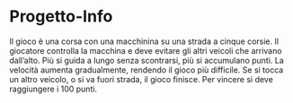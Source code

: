 # Progetto-Info
Il gioco è una corsa con una macchinina su una strada a cinque corsie.
Il giocatore controlla la macchina e deve evitare gli altri veicoli che arrivano dall’alto.
Più si guida a lungo senza scontrarsi, più si accumulano punti.
La velocità aumenta gradualmente, rendendo il gioco più difficile.
Se si tocca un altro veicolo, o si va fuori strada, il gioco finisce.
Per vincere si deve raggiungere i 100 punti. 
